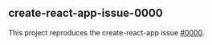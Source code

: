 ## create-react-app-issue-0000

This project reproduces the create-react-app issue [#0000](google.com).
